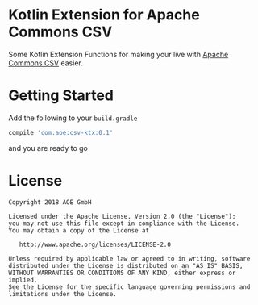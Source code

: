 Kotlin Extension for Apache Commons CSV
=======================================

Some Kotlin Extension Functions for making your live with [Apache Commons CSV](http://commons.apache.org/proper/commons-csv/) easier.

Getting Started
===============

Add the following to your `build.gradle`

```groovy
compile 'com.aoe:csv-ktx:0.1'
```

and you are ready to go

License
=======

    Copyright 2018 AOE GmbH

    Licensed under the Apache License, Version 2.0 (the "License");
    you may not use this file except in compliance with the License.
    You may obtain a copy of the License at

       http://www.apache.org/licenses/LICENSE-2.0

    Unless required by applicable law or agreed to in writing, software
    distributed under the License is distributed on an "AS IS" BASIS,
    WITHOUT WARRANTIES OR CONDITIONS OF ANY KIND, either express or implied.
    See the License for the specific language governing permissions and
    limitations under the License.